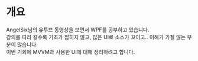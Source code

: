 # 개요  
AngelSix님의 유투브 동영상을 보면서 WPF를 공부하고 있습니다.       
강의를 따라 갈수록 기초가 잡히지 않고, 많은 UI로 소스가 꼬이고.. 이해가 가질 않는 부분이 많습니다.   
이번 기회에 MVVM과 사용한 UI에 대해 정리하려고 합니다.
